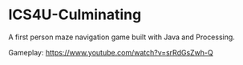 # ICS4U-Culminating
A first person maze navigation game built with Java and Processing.

Gameplay: https://www.youtube.com/watch?v=srRdGsZwh-Q
